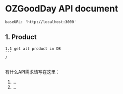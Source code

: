 # OZGoodDay API document

```
baseURL: 'http://localhost:3000'
```
## 1. Product
    1.1 get all product in DB
    ```
    /
## 

有什么API需求请写在这里：
1. ...
2. ...